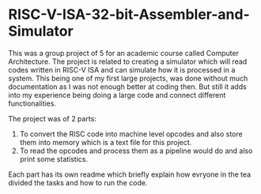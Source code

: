 # RISC-V-ISA-32-bit-Assembler-and-Simulator

This was a group project of 5 for an academic course called Computer Architecture. The project is related to creating a simulator which will read codes written in RISC-V ISA and can simulate how it is processed in a system. This being one of my first large projects, was done without much documentation as I was not enough better at coding then. But still it adds into my experience being doing a large code and connect different functionalities.

The project was of 2 parts:

1. To convert the RISC code into machine level opcodes and also store them into memory which is a text file for this project.
2. To read the opcodes and process them as a pipeline would do and also print some statistics.

Each part has its own readme which briefly explain how evryone in the tea divided the tasks and how to run the code.

